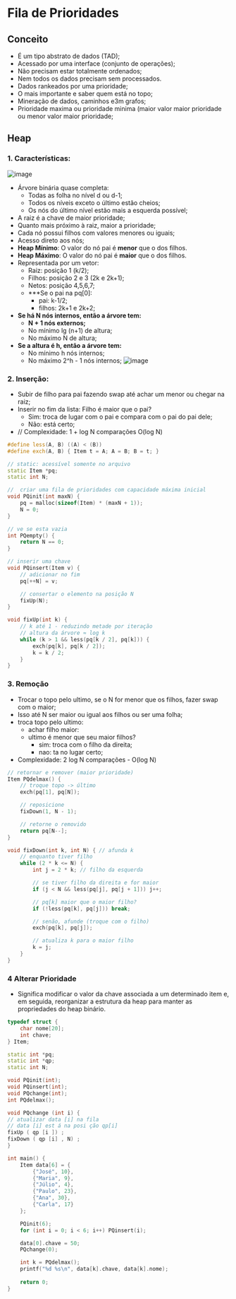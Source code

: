 # Fila de Prioridades

## Conceito

- É um tipo abstrato de dados (TAD);
- Acessado por uma interface (conjunto de operações);
- Não precisam estar totalmente ordenados;
- Nem todos os dados precisam sem processados.
- Dados rankeados por uma prioridade;
- O mais importante e saber quem está no topo;
- Mineração de dados, caminhos e3m grafos;
- Prioridade maxima ou prioridade minima (maior valor maior prioridade ou menor valor maior prioridade;

## Heap

### 1. Características:
![image](https://github.com/user-attachments/assets/55c893ce-179f-4317-b841-f8d050b2f9a7)

- Árvore binária quase completa:
    - Todas as folha no nível d ou d-1;
    - Todos os níveis exceto o último estão cheios;
    - Os nós do último nível estão mais a esquerda possível;
- A raiz é a chave de maior prioridade;
- Quanto mais próximo à raiz, maior a prioridade;
- Cada nó possui filhos com valores menores ou iguais;
- Acesso direto aos nós;
- **Heap Mínimo**: O valor do nó pai é **menor** que o dos filhos.
- **Heap Máximo**: O valor do nó pai é **maior** que o dos filhos.
- Representada por um vetor:
    - Raiz: posição 1 (k/2);
    - Filhos: posição 2 e 3 (2k e 2k+1);
    - Netos: posição 4,5,6,7;
    - ***Se o pai na pq[0]:
        - pai: k-1/2;
        - filhos: 2k+1 e 2k+2;
- **Se há N nós internos, então a árvore tem:**
    - **N + 1 nós externos;**
    - No mínimo lg (n+1) de altura;
    - No máximo N de altura;
- **Se a altura é h, então a árvore tem:**
    - No mínimo h nós internos;
    - No máximo 2^h - 1 nós internos;
![image](https://github.com/user-attachments/assets/42c0d182-1fc5-4340-bd85-3b914e591246)


### 2. Inserção:

- Subir de filho para pai fazendo swap até achar um menor ou chegar na raiz;
- Inserir no fim da lista: Filho é maior que o pai?
    - Sim: troca de lugar com o pai e compara com o pai do pai dele;
    - Não: está certo;
- // Complexidade: 1 + log N comparações O(log N)

```cpp
#define less(A, B) ((A) < (B))
#define exch(A, B) { Item t = A; A = B; B = t; }

// static: acessível somente no arquivo
static Item *pq;
static int N;

//  criar uma fila de prioridades com capacidade máxima inicial
void PQinit(int maxN) {
    pq = malloc(sizeof(Item) * (maxN + 1));
    N = 0;
}

// ve se esta vazia
int PQempty() {
    return N == 0;
}

// inserir uma chave
void PQinsert(Item v) {
    // adicionar no fim
    pq[++N] = v;

    // consertar o elemento na posição N
    fixUp(N);
}

void fixUp(int k) {
    // k até 1 - reduzindo metade por iteração
    // altura da árvore ≈ log k
    while (k > 1 && less(pq[k / 2], pq[k])) {
        exch(pq[k], pq[k / 2]);
        k = k / 2;
    }
}
```

### 3. Remoção

- Trocar o topo pelo ultimo, se o N for menor que os filhos, fazer swap com o maior;
- Isso até N ser maior ou igual aos filhos ou ser uma folha;
- troca topo pelo ultimo:
    - achar filho maior:
    - ultimo é menor que seu maior filhos?
        - sim: troca com o filho da direita;
        - nao: ta no lugar certo;
- Complexidade: 2 log N comparações - O(log N)

```cpp
// retornar e remover (maior prioridade)
Item PQdelmax() {
    // troque topo -> último
    exch(pq[1], pq[N]);

    // reposicione
    fixDown(1, N - 1);

    // retorne o removido
    return pq[N--];
}

void fixDown(int k, int N) { // afunda k
    // enquanto tiver filho
    while (2 * k <= N) {
        int j = 2 * k; // filho da esquerda

        // se tiver filho da direita e for maior
        if (j < N && less(pq[j], pq[j + 1])) j++;

        // pq[k] maior que o maior filho?
        if (!less(pq[k], pq[j])) break;

        // senão, afunde (troque com o filho)
        exch(pq[k], pq[j]);

        // atualiza k para o maior filho
        k = j;
    }
}

```

### 4 Alterar Prioridade

- Significa modificar o valor da chave associada a um determinado item e, em seguida, reorganizar a estrutura da heap para manter as propriedades do heap binário.

```cpp
typedef struct {
    char nome[20];
    int chave;
} Item;

static int *pq;
static int *qp;
static int N;

void PQinit(int);
void PQinsert(int);
void PQchange(int);
int PQdelmax();

void PQchange (int i) {
// atualizar data [i] na fila
// data [i] est á na posi ção qp[i]
fixUp ( qp [i ]) ;
fixDown ( qp [i] , N) ;
}

int main() {
    Item data[6] = {
        {"José", 10},
        {"Maria", 9},
        {"Júlio", 4},
        {"Paulo", 23},
        {"Ana", 30},
        {"Carla", 17}
    };

    PQinit(6);
    for (int i = 0; i < 6; i++) PQinsert(i);

    data[0].chave = 50;
    PQchange(0);

    int k = PQdelmax();
    printf("%d %s\n", data[k].chave, data[k].nome);
    
    return 0;
}
```

